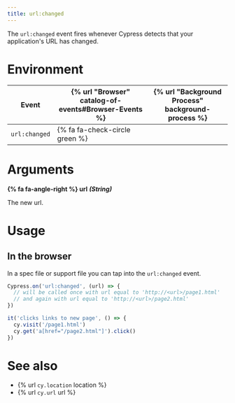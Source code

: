 ```yaml
---
title: url:changed
---
```


The `url:changed` event fires whenever Cypress detects that your application's URL has changed.

# Environment

Event | {% url "Browser" catalog-of-events#Browser-Events %} | {% url "Background Process" background-process %}
--- | --- | ---
`url:changed` | {% fa fa-check-circle green %} |

# Arguments

**{% fa fa-angle-right %} url** ***(String)***

The new url.

# Usage

## In the browser

In a spec file or support file you can tap into the `url:changed` event.

```javascript
Cypress.on('url:changed', (url) => {
  // will be called once with url equal to 'http://<url>/page1.html'
  // and again with url equal to 'http://<url>/page2.html'
})

it('clicks links to new page', () => {
  cy.visit('/page1.html')
  cy.get('a[href="/page2.html"]').click()
})
```

# See also

- {% url `cy.location` location %}
- {% url `cy.url` url %}
